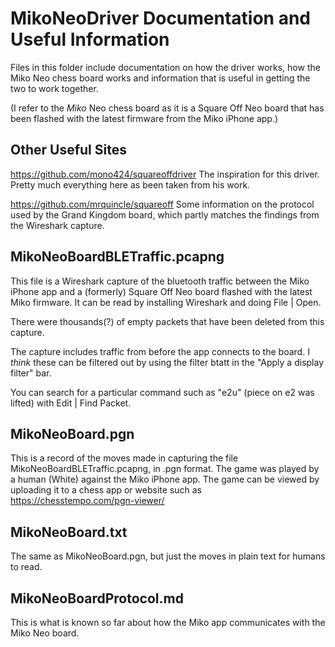 # MikoNeoDriver Documentation and Useful Information
Files in this folder include documentation on how the driver works, how the Miko Neo chess board works
and information that is useful in getting the two to work together.

(I refer to the *Miko* Neo chess board as it is a Square Off Neo board that has been flashed with the 
latest firmware from the Miko iPhone app.)

## Other Useful Sites
https://github.com/mono424/squareoffdriver The inspiration for this driver. Pretty much everything here
as been taken from his work.

https://github.com/mrquincle/squareoff Some information on the protocol used by the Grand Kingdom board,
which partly matches the findings from the Wireshark capture.


## MikoNeoBoardBLETraffic.pcapng
This file is a Wireshark capture of the bluetooth traffic between the Miko iPhone app and a (formerly)
Square Off Neo board flashed with the latest Miko firmware. It can be read by installing Wireshark
and doing File | Open.

There were thousands(?) of empty packets that have been deleted from this capture.

The capture includes traffic from before the app connects to the board. I *think* these can be filtered
out by using the filter btatt in the "Apply a display filter" bar.

You can search for a particular command such as "e2u" (piece on e2 was lifted) with Edit | Find Packet.

## MikoNeoBoard.pgn
This is a record of the moves made in capturing the file MikoNeoBoardBLETraffic.pcapng, in .pgn format.
The game was played by a human (White) against the Miko iPhone app. The game can be viewed by uploading
it to a chess app or website such as https://chesstempo.com/pgn-viewer/

## MikoNeoBoard.txt
The same as MikoNeoBoard.pgn, but just the moves in plain text for humans to read.

## MikoNeoBoardProtocol.md
This is what is known so far about how the Miko app communicates with the Miko Neo board.

